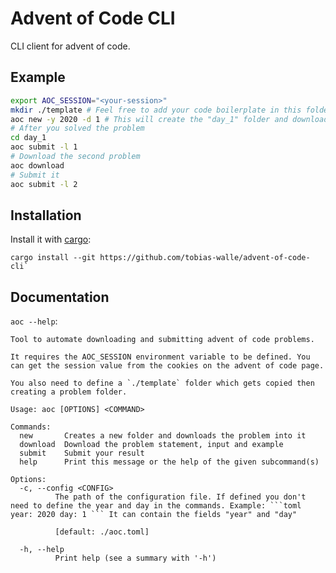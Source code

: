 # Advent of Code CLI

CLI client for advent of code.

## Example

```sh
export AOC_SESSION="<your-session>"
mkdir ./template # Feel free to add your code boilerplate in this folder
aoc new -y 2020 -d 1 # This will create the "day_1" folder and downloads the problem into it
# After you solved the problem
cd day_1
aoc submit -l 1
# Download the second problem
aoc download
# Submit it
aoc submit -l 2
```

## Installation

Install it with [cargo](https://doc.rust-lang.org/cargo/getting-started/installation.html):

```
cargo install --git https://github.com/tobias-walle/advent-of-code-cli`
```

## Documentation

`aoc --help`:

````
Tool to automate downloading and submitting advent of code problems.

It requires the AOC_SESSION environment variable to be defined. You can get the session value from the cookies on the advent of code page.

You also need to define a `./template` folder which gets copied then creating a problem folder.

Usage: aoc [OPTIONS] <COMMAND>

Commands:
  new       Creates a new folder and downloads the problem into it
  download  Download the problem statement, input and example
  submit    Submit your result
  help      Print this message or the help of the given subcommand(s)

Options:
  -c, --config <CONFIG>
          The path of the configuration file. If defined you don't need to define the year and day in the commands. Example: ```toml year: 2020 day: 1 ``` It can contain the fields "year" and "day"

          [default: ./aoc.toml]

  -h, --help
          Print help (see a summary with '-h')
````
